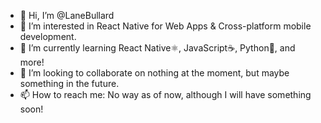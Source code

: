 - 👋 Hi, I’m @LaneBullard
- 👀 I’m interested in React Native for Web Apps & Cross-platform mobile development. 
- 🌱 I’m currently learning React Native⚛️, JavaScript☕, Python🐍, and more!
- 💞️ I’m looking to collaborate on nothing at the moment, but maybe something in the future.
- 📫 How to reach me: No way as of now, although I will have something soon!

<!---
LaneBullard/LaneBullard is a ✨ special ✨ repository because its `README.md` (this file) appears on your GitHub profile.
You can click the Preview link to take a look at your changes.
--->
